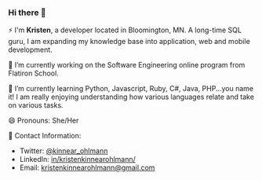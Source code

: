 ### Hi there 👋

⚡ I'm **Kristen**, a developer located in Bloomington, MN. A long-time SQL guru, I am expanding my knowledge base into application, web and mobile development.

🔭 I’m currently working on the Software Engineering online program from Flatiron School.

🌱 I’m currently learning Python, Javascript, Ruby, C#, Java, PHP...you name it! I am really enjoying understanding how various languages relate and take on various tasks.

😄 Pronouns: She/Her

💬 Contact Information:
- Twitter: [@kinnear_ohlmann](https://twitter.com/kinnear_ohlmann)
- LinkedIn: [in/kristenkinnearohlmann/](https://www.linkedin.com/in/kristenkinnearohlmann/)
- Email: [kristenkinnearohlmann@gmail.com](mailto:kristenkinnearohlmann@gmail.com)

<!--
**kristenkinnearohlmann/kristenkinnearohlmann** is a ✨ _special_ ✨ repository because its `README.md` (this file) appears on your GitHub profile.

Here are some ideas to get you started:

- 🔭 I’m currently working on ...
- 🌱 I’m currently learning ...
- 👯 I’m looking to collaborate on ...
- 🤔 I’m looking for help with ...
- 💬 Ask me about ...
- 📫 How to reach me: ...
- 😄 Pronouns: ...
- ⚡ Fun fact: ...
-->
